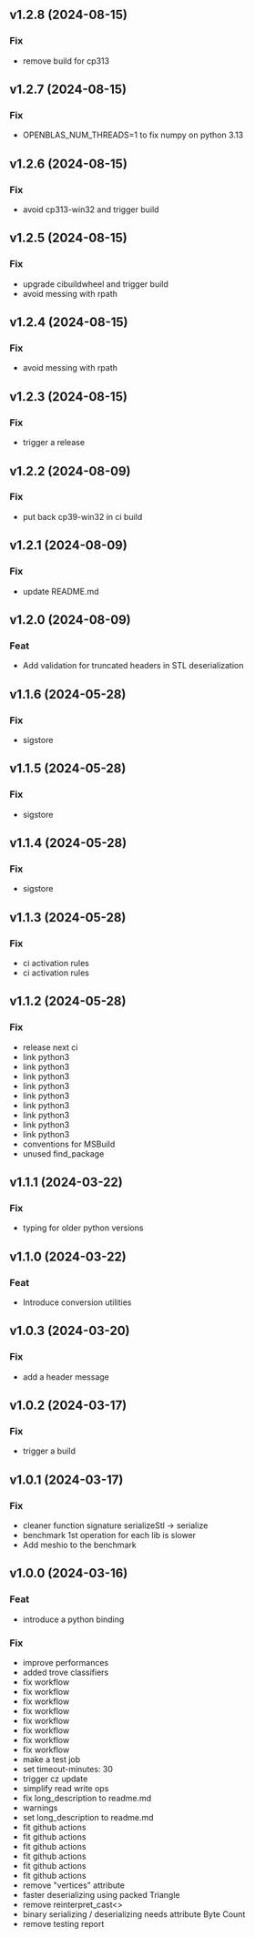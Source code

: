 ## v1.2.8 (2024-08-15)

### Fix

- remove build for cp313

## v1.2.7 (2024-08-15)

### Fix

- OPENBLAS_NUM_THREADS=1 to fix numpy on python 3.13

## v1.2.6 (2024-08-15)

### Fix

- avoid cp313-win32 and trigger build

## v1.2.5 (2024-08-15)

### Fix

- upgrade cibuildwheel and trigger build
- avoid messing with rpath

## v1.2.4 (2024-08-15)

### Fix

- avoid messing with rpath

## v1.2.3 (2024-08-15)

### Fix

- trigger a release

## v1.2.2 (2024-08-09)

### Fix

- put back cp39-win32 in ci build

## v1.2.1 (2024-08-09)

### Fix

- update README.md

## v1.2.0 (2024-08-09)

### Feat

- Add validation for truncated headers in STL deserialization

## v1.1.6 (2024-05-28)

### Fix

- sigstore

## v1.1.5 (2024-05-28)

### Fix

- sigstore

## v1.1.4 (2024-05-28)

### Fix

- sigstore

## v1.1.3 (2024-05-28)

### Fix

- ci activation rules
- ci activation rules

## v1.1.2 (2024-05-28)

### Fix

- release next ci
- link python3
- link python3
- link python3
- link python3
- link python3
- link python3
- link python3
- link python3
- link python3
- conventions for MSBuild
- unused find_package

## v1.1.1 (2024-03-22)

### Fix

- typing for older python versions

## v1.1.0 (2024-03-22)

### Feat

- Introduce conversion utilities

## v1.0.3 (2024-03-20)

### Fix

- add a header message

## v1.0.2 (2024-03-17)

### Fix

- trigger a build

## v1.0.1 (2024-03-17)

### Fix

- cleaner function signature serializeStl -> serialize
- benchmark 1st operation for each lib is slower
- Add meshio to the benchmark

## v1.0.0 (2024-03-16)

### Feat

- introduce a python binding

### Fix

- improve performances
- added trove classifiers
- fix workflow
- fix workflow
- fix workflow
- fix workflow
- fix workflow
- fix workflow
- fix workflow
- fix workflow
- make a test job
- set timeout-minutes: 30
- trigger cz update
- simplify read write ops
- fix long_description to readme.md
- warnings
- set long_description to readme.md
- fit github actions
- fit github actions
- fit github actions
- fit github actions
- fit github actions
- fit github actions
- remove "vertices" attribute
- faster deserializing using packed Triangle
- remove reinterpret_cast<>
- binary serializing / deserializing needs attribute Byte Count
- remove testing report
